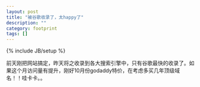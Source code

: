 ```yaml
---
layout: post
title: "被谷歌收录了，太happy了"
description: ""
category: footprint
tags: []
---
```

{% include JB/setup %}

前天刚把网站搞定，昨天将之收录到各大搜索引擎中，只有谷歌最快的收录了。如果这个月访问量有提升，刚好10月份godaddy特价，在考虑多买几年顶级域名！！哇卡卡。。
